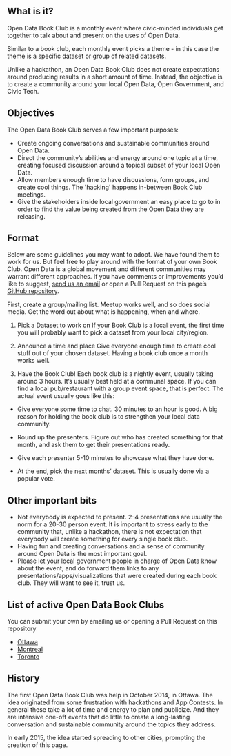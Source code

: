 ## What is it?
Open Data Book Club is a monthly event where civic-minded individuals get together to talk about and present on the uses of Open Data.

Similar to a book club, each monthly event picks a theme - in this case the theme is a specific dataset or group of related datasets.

Unlike a hackathon, an Open Data Book Club does not create expectations around producing results in a short amount of time. Instead, the objective is to create a community around your local Open Data, Open Government, and Civic Tech.

## Objectives
The Open Data Book Club serves a few important purposes:

- Create ongoing conversations and sustainable communities around Open Data.
- Direct the community’s abilities and energy around one topic at a time, creating focused discussion around a topical subset of your local Open Data.
- Allow members enough time to have discussions, form groups, and create cool things. The 'hacking' happens in-between Book Club meetings.
- Give the stakeholders inside local government an easy place to go to in order to find the value being created from the Open Data they are releasing.


## Format
Below are some guidelines you may want to adopt. We have found them to work for us. But feel free to play around with the format of your own Book Club. Open Data is a global movement and different communities may warrant different approaches. If you have comments or improvements you’d like to suggest, [send us an email](mailto:team@opendataottawa.ca) or open a Pull Request on this page’s [GitHub repository](https://github.com/deniszgonjanin/opendatabook.club).

First, create a group/mailing list. Meetup works well, and so does social media. Get the word out about what is happening, when and where.


1. Pick a Dataset to work on
If your Book Club is a local event, the first time you will probably want to pick a dataset from your local city/region.

2. Announce a time and place
Give everyone enough time to create cool stuff out of your chosen dataset. Having a book club once a month works well.

3. Have the Book Club!
Each book club is a nightly event, usually taking around 3 hours. It’s usually best held at a communal space. If you can find a local pub/restaurant with a group event space, that is perfect. The actual event usually goes like this:

- Give everyone some time to chat. 30 minutes to an hour is good. A big reason for holding the book club is to strengthen your local data community.

- Round up the presenters. Figure out who has created something for that month, and ask them to get their presentations ready.

- Give each presenter 5-10 minutes to showcase what they have done.

- At the end, pick the next months’ dataset. This is usually done via a popular vote.

## Other important bits
- Not everybody is expected to present. 2-4 presentations are usually the norm for a 20-30 person event. It is important to stress early to the community that, unlike a hackathon, there is not expectation that everybody will create something for every single book club.
- Having fun and creating conversations and a sense of community around Open Data is the most important goal.
- Please let your local government people in charge of Open Data know about the event, and do forward them links to any presentations/apps/visualizations that were created during each book club. They will want to see it, trust us.

## List of active Open Data Book Clubs

You can submit your own by emailing us or opening a Pull Request on this repository

- [Ottawa](http://www.meetup.com/Open-Data-Ottawa/)
- [Montreal](http://www.meetup.com/mtldata/)
- [Toronto](http://www.meetup.com/opentoronto/)

## History
The first Open Data Book Club was help in October 2014, in Ottawa. The idea originated from some frustration with hackathons and App Contests. In general these take a lot of time and energy to plan and publicize. And they are intensive one-off events that do little to create a long-lasting conversation and sustainable community around the topics they address.

In early 2015, the idea started spreading to other cities, prompting the creation of this page.
